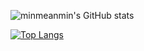 
![minmeanmin's GitHub stats](https://github-readme-stats.vercel.app/api?username=minmeanmin&show_icons=true&hide=contribs,prs&cache_seconds=86400&theme=dracula)

[![Top Langs](https://github-readme-stats.vercel.app/api/top-langs/?username=minmeanmin)](https://github.com/anuraghazra/github-readme-stats)
